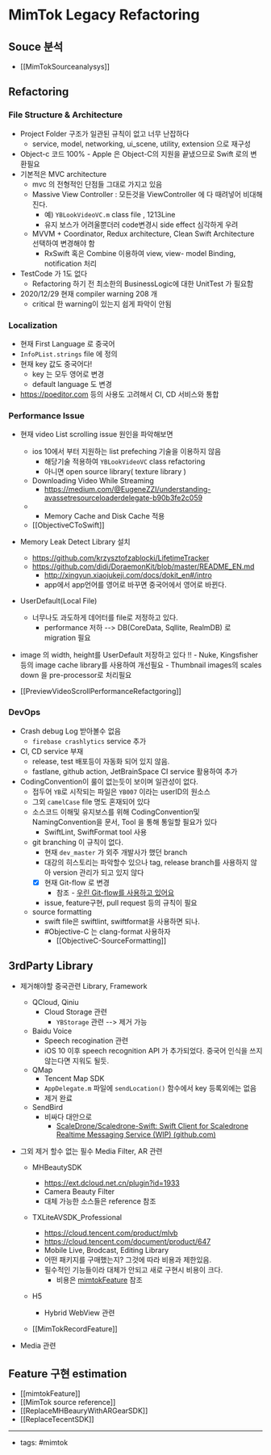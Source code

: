 # MimTok Legacy Refactoring

## Souce 분석
- [[MimTokSourceanalysys]]
## Refactoring
###  File Structure & Architecture 
- Project Folder 구조가 일관된 규칙이 없고 너무 난잡하다 
	- service, model, networking, ui_scene, utility, extension 으로 재구성
- Object-c 코드 100% 
		- Apple 은 Object-C의 지원을 끝냈으므로 Swift 로의 변환필요 
- 기본적은 MVC architecture 
	- mvc 의 전형적인 단점들 그대로 가지고 있음 
	- Massive View Controller : 모든것을 ViewController 에 다 때려넣어 비대해진다. 
		- 예) `YBLookVideoVC.m` class file , 1213Line
		- 유지 보스가 어려울뿐더러 code변경시 side effect 심각하게 우려 
	- MVVM + Coordinator, Redux architecture, Clean Swift Architecture 선택하여 변경해야 함
		-  RxSwift 혹은 Combine 이용하여 view, view- model Binding, notification 처리
- TestCode 가 1도 없다
	- Refactoring 하기 전 최소한의 BusinessLogic에 대한 UnitTest 가 필요함
- 2020/12/29 현재 compiler warning 208 개
	- critical 한 warning이 있는지 쉽게 파악이 안됨
### Localization
- 현재 First Language 로 중국어
- `InfoPList.strings` file 에 정의 
- 현재 key 값도 중국어다! 
	- key  는 모두 영어로 변경
	- default language 도 변경
- https://poeditor.com 등의 사용도 고려해서 CI, CD 서비스와 통합
### Performance Issue
- 현재 video List scrolling issue 원인을 파악해보면 
	- ios 10에서 부터 지원하는 list prefeching 기술을 이용하지 않음 
		- 해당기술 적용하여 `YBLookVideoVC` class refactoring 
		- 아니면 open source library( texture library )
	- Downloading Video While Streaming
		- https://medium.com/@EugeneZZI/understanding-avassetresourceloaderdelegate-b90b3fe2c059
	- - Memory Cache and Disk Cache 적용
	- [[ObjectiveCToSwift]]
- Memory Leak Detect Library 설치 
	- https://github.com/krzysztofzablocki/LifetimeTracker
	- https://github.com/didi/DoraemonKit/blob/master/README_EN.md
		- http://xingyun.xiaojukeji.com/docs/dokit_en#/intro
		- app에서 app언어를 영어로 바꾸면 중국어에서 영어로 바뀐다. 
	


- UserDefault(Local File)
	- 너무나도 과도하게 데어터를 file로 저정하고 있다. 
		- performance 저하 --> DB(CoreData, Sqllite, RealmDB) 로 migration 필요 
- image 의 width, height를 UserDefault 저장하고 있다 !!
		- Nuke, Kingsfisher 등의 image cache library를 사용하여 개선필요
		- Thumbnail images의 scales down 을 pre-processor로 처리필요
- [[PreviewVideoScrollPerformanceRefactgoring]]
### DevOps
- Crash debug Log 받아볼수 없음 
	- `firebase crashlytics` service 추가 
- CI, CD service 부재
	- release, test 배포등이 자동화 되어 있지 않음. 
	- fastlane, github action, JetBrainSpace CI service 활용하여 추가 
- CodingConvention이 룰이 없는듯이 보이며 일관성이 없다. 
	- 접두어 `YB`로 시작되는 파일은 `YB007` 이라는 userID의 원소스 
	- 그외 `camelCase` file 명도 혼재되어 있다 
	- 소스코드 이해및 유지보스를 위해 CodingConvention및 NamingConvention을 문서, Tool 을 통해 통일할 필요가 있다 
		- SwiftLint, SwiftFormat tool 사용
	- git branching 이 규칙이 없다. 
		- 현재 `dev_master` 가 외주 개발사가 했던 branch 
		- 대강의 히스토리는 파악할수 있으나 tag, release branch를 사용하지 않아 version 관리가 되고 있지 않다
		- [x] 현재 Git-flow 로 변경 
			- 참조 - [우린 Git-flow를 사용하고 있어요](https://woowabros.github.io/experience/2017/10/30/baemin-mobile-git-branch-strategy.html)
		- issue, feature구현, pull request 등의 규칙이 필요
	- source formatting 
		- swift file은 swiftlint, swiftformat을 사용하면 되나. 
		- #Objective-C 는 clang-format 사용하자 
			- [[ObjectiveC-SourceFormatting]]

## 3rdParty Library
- 제거해야할 중국관련 Library, Framework
	- QCloud, Qiniu
		- Cloud Storage 관련
			- `YBStorage` 관련 --> 제거 가능 
	- Baidu Voice
		- Speech recogination 관련
		- iOS 10 이후 speech recognition API 가 추가되었다. 중국어 인식을 쓰지 않는다면 지워도 될듯.
	- QMap
		- Tencent Map SDK
		- `AppDelegate.m` 파일에 `sendLocation()` 함수에서 key 등록외에는 없음 
		- 제거 완료
   - SendBird 
      - 비싸다 대안으로 
         - [ScaleDrone/Scaledrone-Swift: Swift Client for Scaledrone Realtime Messaging Service (WIP) (github.com)](https://github.com/ScaleDrone/Scaledrone-Swift)

- 그외 제거 할수 없는 필수 Media Filter, AR 관련 
	- MHBeautySDK
		- https://ext.dcloud.net.cn/plugin?id=1933
		- Camera Beauty Filter 
		- 대체 가능한 소스들은 reference 참조
      
	- TXLiteAVSDK_Professional
		- https://cloud.tencent.com/product/mlvb
		- https://cloud.tencent.com/document/product/647
		- Mobile Live, Brodcast, Editing Library 
		- 어떤 패키지를 구매했는지? 그것에 따라 비용과 제한있음. 
		- 필수적인 기능들이라 대체가 안되고 새로 구현시 비용이 크다. 
			- 비용은 [mimtokFeature](mimtokFeature.md) 참조
	- H5 
		- Hybrid WebView 관련
   - [[MimTokRecordFeature]]
   
- Media 관련


## Feature 구현 estimation
- [[mimtokFeature]] 
- [[MimTok source reference]] 
- [[ReplaceMHBeauryWithARGearSDK]] 
- [[ReplaceTecentSDK]]


----
- tags: #mimtok
